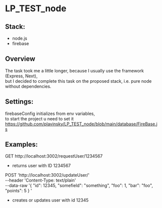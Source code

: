 # LP_TEST_node
## Stack: 
- node.js
- firebase

## Overview
The task took me a little longer, because I usually use the framework (Express, Next),  
but I decided to complete this task on the proposed stack, i.e. pure node without dependencies.

## Settings:
firebaseConfig initializes from env variables,   
to start the project u need to set it  
https://github.com/plavinsky/LP_TEST_node/blob/main/database/FireBase.js

## Examples:
GET http://localhost:3002/requestUser/1234567
- returns user with ID 1234567

POST 'http://localhost:3002/updateUser/' \
--header 'Content-Type: text/plain' \
--data-raw '{ "id": 12345,
"somefield": "something",
"foo": 1,
"bar": "foo",
"points": 5 }
'
- creates or updates user with id 12345



